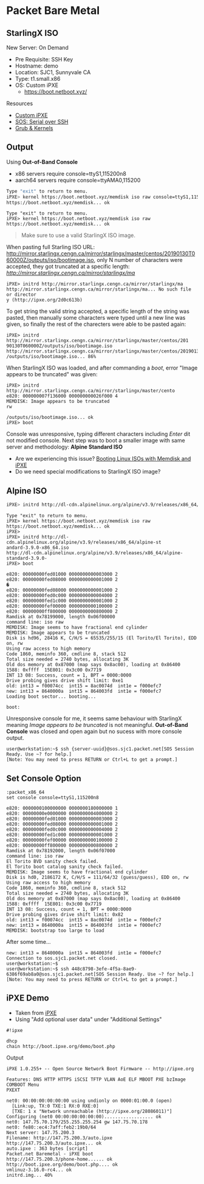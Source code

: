 # Packet Bare Metal

## StarlingX ISO

New Server: On Demand

- Pre Requisite: SSH Key
- Hostname: demo
- Location: SJC1, Sunnyvale CA
- Type: t1.small.x86
- OS: Custom iPXE
  - https://boot.netboot.xyz/
  
Resources

- [Custom iPXE](https://support.packet.com/kb/articles/custom-ipxe)
- [SOS: Serial over SSH](https://support.packet.com/kb/articles/sos-serial-over-ssh)
- [Grub & Kernels](https://support.packet.com/kb/articles/grub-kernels)

## Output

Using __Out-of-Band Console__

- x86 servers require console=ttyS1,115200n8
- aarch64 servers require console=ttyAMA0,115200

```sh
Type "exit" to return to menu.                                                  
iPXE> kernel https://boot.netboot.xyz/memdisk iso raw console=ttyS1,115200n8
https://boot.netboot.xyz/memdisk... ok                                          
```

```
Type "exit" to return to menu.                                                  
iPXE> kernel https://boot.netboot.xyz/memdisk iso raw                           
https://boot.netboot.xyz/memdisk... ok                                          
```

> Make sure to use a valid StarlingX ISO image.

When pasting full Starling ISO URL:
http://mirror.starlingx.cengn.ca/mirror/starlingx/master/centos/20190130T060000Z/outputs/iso/bootimage.iso, only N number of characters were accepted, they got truncated at a specific length:
_http://mirror.starlingx.cengn.ca/mirror/starlingx/ma_

```
iPXE> initrd http://mirror.starlingx.cengn.ca/mirror/starlingx/ma               
http://mirror.starlingx.cengn.ca/mirror/starlingx/ma... No such file or director
y (http://ipxe.org/2d0c613b)
```

To get string the valid string accepted, a specific length of the string was pasted, then manually some characters were typed until a new line was given, so finally the rest of the charecters were able to be pasted again:

```
iPXE> initrd http://mirror.starlingx.cengn.ca/mirror/starlingx/master/centos/201
90130T060000Z/outputs/iso/bootimage.iso                                         
http://mirror.starlingx.cengn.ca/mirror/starlingx/master/centos/20190130T060000Z
/outputs/iso/bootimage.iso... 86%                    
```

When StarlingX ISO was loaded, and after commanding a _boot_, error "Image appears to be truncated" was given:

```
iPXE> initrd http://mirror.starlingx.cengn.ca/mirror/starlingx/master/cento     
e820: 000000007f136000 000000000026f000 4                                       
MEMDISK: Image appears to be truncated                                      rw  
                                                                                
/outputs/iso/bootimage.iso... ok                                                
iPXE> boot                          
```

Console was unresponsive, typing different characters including _Enter_ dit not modified console. Next step was to boot a smaller image with same server and methodology: __Alpine Standard ISO__

- Are we experiencing this issue? [Booting Linux ISOs with Memdisk and iPXE](https://www.reversengineered.com/2016/01/07/booting-linux-isos-with-memdisk-and-ipxe/)
-  Do we need special modifications to StarlingX ISO image?

## Alpine ISO

```sh
iPXE> initrd http://dl-cdn.alpinelinux.org/alpine/v3.9/releases/x86_64/alpine-standard-3.9.0-x86_64.iso
```

```
Type "exit" to return to menu.                                                  
iPXE> kernel https://boot.netboot.xyz/memdisk iso raw                           
https://boot.netboot.xyz/memdisk... ok                                          
iPXE>                                                                           
iPXE> initrd http://dl-cdn.alpinelinux.org/alpine/v3.9/releases/x86_64/alpine-st
andard-3.9.0-x86_64.iso                                                         
http://dl-cdn.alpinelinux.org/alpine/v3.9/releases/x86_64/alpine-standard-3.9.0-
iPXE> boot
```

```
e820: 00000000fed01000 0000000000003000 2                                       
e820: 00000000fed08000 0000000000001000 2                                       �
e820: 00000000fed08000 0000000000001000 2                                       
e820: 00000000fed0c000 0000000000004000 2                                       
e820: 00000000fed1c000 0000000000001000 2                                       
e820: 00000000fef00000 0000000000100000 2                                       
e820: 00000000ff800000 0000000000800000 2                                       
Ramdisk at 0x78199000, length 0x06f00000                                        
command line: iso raw                                                           
MEMDISK: Image seems to have fractional end cylinder                              
MEMDISK: Image appears to be truncated                                          
Disk is hd96, 28416 K, C/H/S = 65535/255/15 (El Torito/El Torito), EDD on, rw     
Using raw access to high memory                                                 
Code 1860, meminfo 360, cmdline 8, stack 512                                       
Total size needed = 2740 bytes, allocating 3K                                   
Old dos memory at 0x87000 (map says 0x8ac00), loading at 0x86400                
1588: 0xffff  15E801: 0x3c00 0x7719                                               
INT 13 08: Success, count = 1, BPT = 0000:0000                                  
Drive probing gives drive shift limit: 0xe1                                       
old: int13 = f00074cc  int15 = 8ac0074d  int1e = f000efc7                       
new: int13 = 8640000a  int15 = 864003fd  int1e = f000efc7                         
Loading boot sector... booting...                                                                                                                                 

boot:                                                                           
```

Unresponsive console for me, it seems same behaviour with StarlingX meaning _Image appears to be truncated_ is not meaningful. __Out-of-Band Console__ was closed and open again but no sucess with more console output.

```
user@workstation:~$ ssh {server-uuid}@sos.sjc1.packet.net[SOS Session Ready. Use ~? for help.]
[Note: You may need to press RETURN or Ctrl+L to get a prompt.]
```

## Set Console Option

```
:packet_x86_64
set console console=ttyS1,115200n8
```

```
e820: 0000000100000000 0000000180000000 1                                       e820: 00000000e0000000 0000000004000000 2                                       
e820: 00000000fed01000 0000000000003000 2                                       
e820: 00000000fed08000 0000000000001000 2                                       
e820: 00000000fed0c000 0000000000004000 2                                       
e820: 00000000fed1c000 0000000000001000 2                                       
e820: 00000000fef00000 0000000000100000 2                                       
e820: 00000000ff800000 0000000000800000 2                                       
Ramdisk at 0x78192000, length 0x06f07000                                        
command line: iso raw                                                           
El Torito BVD sanity check failed.                                              
El Torito boot catalog sanity check failed.                                     
MEMDISK: Image seems to have fractional end cylinder                            
Disk is hd0, 2186172 K, C/H/S = 111/64/32 (guess/guess), EDD on, rw             
Using raw access to high memory                                                 
Code 1860, meminfo 360, cmdline 8, stack 512                                    
Total size needed = 2740 bytes, allocating 3K                                   
Old dos memory at 0x87000 (map says 0x8ac00), loading at 0x86400                
1588: 0xffff  15E801: 0x3c00 0x7719                                             
INT 13 08: Success, count = 1, BPT = 0000:0000                                  
Drive probing gives drive shift limit: 0x82                                     
old: int13 = f00074cc  int15 = 8ac0074d  int1e = f000efc7                       
new: int13 = 8640000a  int15 = 864003fd  int1e = f000efc7                       
MEMDISK: bootstrap too large to load                                         
```

After some time...

```
new: int13 = 8640000a  int15 = 864003fd  int1e = f000efc7                       
Connection to sos.sjc1.packet.net closed.                                       
user@workstation:~$ 
user@workstation:~$ ssh 448c8798-3efe-4f5a-8ae9-6386f69ab8a0@sos.sjc1.packet.net[SOS Session Ready. Use ~? for help.]
[Note: You may need to press RETURN or Ctrl+L to get a prompt.]

```

## iPXE Demo

- Taken from [iPXE](http://ipxe.org/scripting)
- Using "Add optional user data" under "Additional Settings"

```
#!ipxe

dhcp
chain http://boot.ipxe.org/demo/boot.php
```

Output

```
iPXE 1.0.255+ -- Open Source Network Boot Firmware -- http://ipxe.org           
                                                                                
Features: DNS HTTP HTTPS iSCSI TFTP VLAN AoE ELF MBOOT PXE bzImage COMBOOT Menu 
PXEXT                                                                           
                                                                                
net0: 00:00:00:00:00:00 using undionly on 0000:01:00.0 (open)                   
  [Link:up, TX:0 TXE:1 RX:0 RXE:0]                                              
  [TXE: 1 x "Network unreachable (http://ipxe.org/28086011)"]                   
Configuring (net0 00:00:00:00:00:00).................. ok                       
net0: 147.75.70.179/255.255.255.254 gw 147.75.70.178                            
net0: fe80::ec4:7aff:feb2:19b0/64                                               
Next server: 147.75.200.3                                                       
Filename: http://147.75.200.3/auto.ipxe                                         
http://147.75.200.3/auto.ipxe... ok                                             
auto.ipxe : 363 bytes [script]                                                  
Packet.net Baremetal - iPXE boot                                                
http://147.75.200.3/phone-home...... ok                                         
http://boot.ipxe.org/demo/boot.php.... ok                                       
vmlinuz-3.16.0-rc4... ok                                                        
initrd.img... 40%                                                              
```
